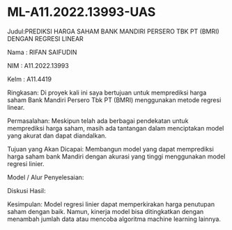 # ML-A11.2022.13993-UAS

Judul:PREDIKSI HARGA SAHAM BANK MANDIRI PERSERO TBK PT (BMRI) DENGAN REGRESI LINEAR

Nama : RIFAN SAIFUDIN

NIM  : A11.2022.13993

Kelm : A11.4419

Ringkasan:
Di proyek kali ini saya bertujuan untuk memprediksi harga saham Bank Mandiri Persero Tbk PT (BMRI) menggunakan metode regresi linear.

Permasalahan:
Meskipun telah ada berbagai pendekatan untuk memprediksi harga saham, masih ada tantangan dalam menciptakan model yang akurat dan dapat diandalkan.

Tujuan yang Akan Dicapai:
Membangun model yang dapat memprediksi harga saham bank Mandiri dengan akurasi yang tinggi menggunakan model regresi linier.

Model / Alur Penyelesaian:

Diskusi Hasil:

Kesimpulan:
Model regresi linier dapat memperkirakan harga penutupan saham dengan baik. Namun, kinerja model bisa ditingkatkan dengan menambah jumlah data atau mencoba algoritma machine learning lainnya.
